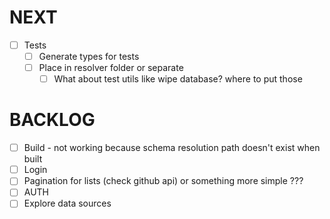 # NEXT

-   [ ] Tests
    -   [ ] Generate types for tests
    -   [ ] Place in resolver folder or separate
        -   [ ] What about test utils like wipe database? where to put those

# BACKLOG

-   [ ] Build - not working because schema resolution path doesn't exist when built
-   [ ] Login
-   [ ] Pagination for lists (check github api) or something more simple ???
-   [ ] AUTH
-   [ ] Explore data sources
